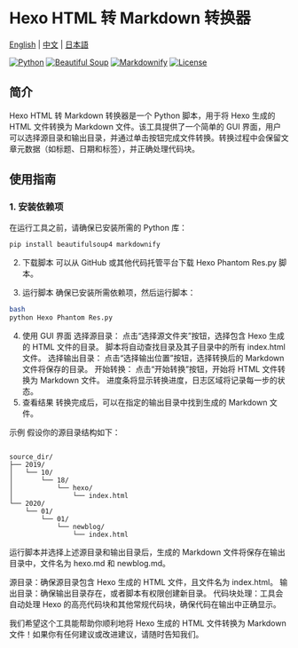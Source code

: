# Hexo HTML 转 Markdown 转换器

[English](./README.md) | [中文](./README.zh.md) | [日本語](./README.ja.md)

[![Python](https://img.shields.io/badge/Python-3.8%2B-blue?logo=python)](https://www.python.org/) [![Beautiful Soup](https://img.shields.io/badge/Beautiful_Soup-4.0+-green)](https://www.crummy.com/software/BeautifulSoup/) [![Markdownify](https://img.shields.io/badge/Markdownify-0.11.6-orange)](https://github.com/matthewwithanm/python-markdownify) [![License](https://img.shields.io/badge/License-MIT-yellow)](LICENSE)

## 简介

Hexo HTML 转 Markdown 转换器是一个 Python 脚本，用于将 Hexo 生成的 HTML 文件转换为 Markdown 文件。该工具提供了一个简单的 GUI 界面，用户可以选择源目录和输出目录，并通过单击按钮完成文件转换。转换过程中会保留文章元数据（如标题、日期和标签），并正确处理代码块。

## 使用指南

### 1. 安装依赖项

在运行工具之前，请确保已安装所需的 Python 库：

```bash
pip install beautifulsoup4 markdownify

```
2. 下载脚本
可以从 GitHub 或其他代码托管平台下载 Hexo Phantom Res.py 脚本。

3. 运行脚本
确保已安装所需依赖项，然后运行脚本：

```bash
bash
python Hexo Phantom Res.py
```

4. 使用 GUI 界面
选择源目录：
点击“选择源文件夹”按钮，选择包含 Hexo 生成的 HTML 文件的目录。
脚本将自动查找目录及其子目录中的所有 index.html 文件。
选择输出目录：
点击“选择输出位置”按钮，选择转换后的 Markdown 文件将保存的目录。
开始转换：
点击“开始转换”按钮，开始将 HTML 文件转换为 Markdown 文件。
进度条将显示转换进度，日志区域将记录每一步的状态。
5. 查看结果
转换完成后，可以在指定的输出目录中找到生成的 Markdown 文件。

示例
假设你的源目录结构如下：
```

source_dir/
├── 2019/
│   └── 10/
│       └── 18/
│           └── hexo/
│               └── index.html
└── 2020/
    └── 01/
        └── 01/
            └── newblog/
                └── index.html

```

运行脚本并选择上述源目录和输出目录后，生成的 Markdown 文件将保存在输出目录中，文件名为 hexo.md 和 newblog.md。

源目录：确保源目录包含 Hexo 生成的 HTML 文件，且文件名为 index.html。
输出目录：确保输出目录存在，或者脚本有权限创建新目录。
代码块处理：工具会自动处理 Hexo 的高亮代码块和其他常规代码块，确保代码在输出中正确显示。

我们希望这个工具能帮助你顺利地将 Hexo 生成的 HTML 文件转换为 Markdown 文件！如果你有任何建议或改进建议，请随时告知我们。